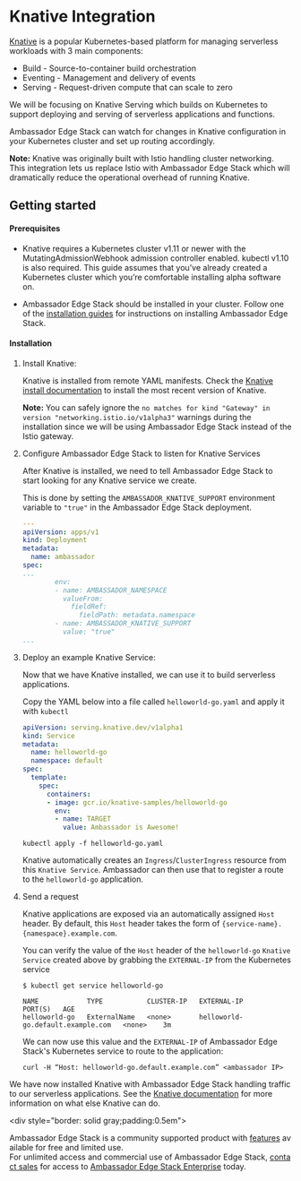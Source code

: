 # Knative Integration

[Knative](https://knative.dev/) is a popular Kubernetes-based platform for managing serverless workloads with 3 main components:
- Build - Source-to-container build orchestration
- Eventing - Management and delivery of events
- Serving - Request-driven compute that can scale to zero

We will be focusing on Knative Serving which builds on Kubernetes to support deploying and serving of serverless applications and functions.

Ambassador Edge Stack can watch for changes in Knative configuration in your Kubernetes cluster and set up routing accordingly.

**Note:** Knative was originally built with Istio handling cluster networking. This integration lets us replace Istio with Ambassador Edge Stack which will dramatically reduce the operational overhead of running Knative.

## Getting started

#### Prerequisites

- Knative requires a Kubernetes cluster v1.11 or newer with the MutatingAdmissionWebhook admission controller enabled. kubectl v1.10 is also required. This guide assumes that you’ve already created a Kubernetes cluster which you’re comfortable installing alpha software on.

- Ambassador Edge Stack should be installed in your cluster. Follow one of the [installation guides](https://www.getambassador.io/user-guide/install) for instructions on installing Ambassador Edge Stack.

#### Installation

1. Install Knative:

   Knative is installed from remote YAML manifests. Check the [Knative install documentation](https://knative.dev/docs/install/knative-with-ambassador/) to install the most recent version of Knative.

   **Note:** You can safely ignore the `no matches for kind "Gateway" in version "networking.istio.io/v1alpha3"` warnings during the installation since we will be using Ambassador Edge Stack instead of the Istio gateway.

2. Configure Ambassador Edge Stack to listen for Knative Services

    After Knative is installed, we need to tell Ambassador Edge Stack to start looking for any Knative service we create.

    This is done by setting the `AMBASSADOR_KNATIVE_SUPPORT` environment variable to `"true"` in the Ambassador Edge Stack deployment.

    ```yaml
    ---
    apiVersion: apps/v1
    kind: Deployment
    metadata:
      name: ambassador
    spec:
    ...
            env:
            - name: AMBASSADOR_NAMESPACE
              valueFrom:
                fieldRef:
                  fieldPath: metadata.namespace
            - name: AMBASSADOR_KNATIVE_SUPPORT
              value: "true"
    ...
    ```
   

3. Deploy an example Knative Service:

    Now that we have Knative installed, we can use it to build serverless applications.

    Copy the YAML below into a file called `helloworld-go.yaml` and apply it with `kubectl`

    ```yaml
    apiVersion: serving.knative.dev/v1alpha1
    kind: Service
    metadata:
      name: helloworld-go
      namespace: default
    spec:
      template:
        spec:
          containers:
          - image: gcr.io/knative-samples/helloworld-go
            env: 
            - name: TARGET
              value: Ambassador is Awesome!
    ```

    ```
    kubectl apply -f helloworld-go.yaml
    ```
   
   Knative automatically creates an `Ingress`/`ClusterIngress` resource from this `Knative Service`. Ambassador can then use that to register a route to the `helloworld-go` application.
   
5. Send a request 

    Knative applications are exposed via an automatically assigned `Host` header. By default, this `Host` header takes the form of `{service-name}.{namespace}.example.com`.

    You can verify the value of the `Host` header of the `helloworld-go` `Knative Service` created above by grabbing the `EXTERNAL-IP` from the Kubernetes service

    ```
    $ kubectl get service helloworld-go

    NAME            TYPE           CLUSTER-IP   EXTERNAL-IP                         PORT(S)   AGE
    helloworld-go   ExternalName   <none>       helloworld-go.default.example.com   <none>    3m
    ```

    We can now use this value and the `EXTERNAL-IP` of Ambassador Edge Stack's Kubernetes service to route to the application:

    ```
    curl -H “Host: helloworld-go.default.example.com” <ambassador IP>
    ```

We have now installed Knative with Ambassador Edge Stack handling traffic to our serverless applications. See the [Knative documentation](https://knative.dev/umentation/) for more information on what else Knative can do.

<div style="border: solid gray;padding:0.5em">

Ambassador Edge Stack is a community supported product with [features](getambassador.io/features) available for free and limited use. For unlimited access and commercial use of Ambassador Edge Stack, [contact sales](https:/www.getambassador.io/contact) for access to [Ambassador Edge Stack Enterprise](/user-guide/ambassador-edge-stack-enterprise) today.

</div>

